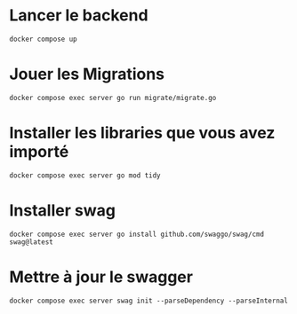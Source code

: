 # Lancer le backend
`docker compose up`

# Jouer les Migrations 
`docker compose exec server go run migrate/migrate.go`

# Installer les libraries que vous avez importé
`docker compose exec server go mod tidy`

# Installer swag
`docker compose exec server go install github.com/swaggo/swag/cmd swag@latest`

# Mettre à jour le swagger
`docker compose exec server swag init --parseDependency --parseInternal`
 